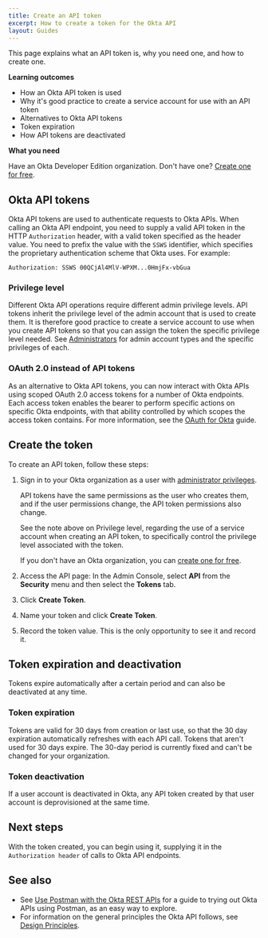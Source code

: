 ```yaml
---
title: Create an API token
excerpt: How to create a token for the Okta API
layout: Guides
---
```


This page explains what an API token is, why you need one, and how to create one.

**Learning outcomes**

* How an Okta API token is used
* Why it's good practice to create a service account for use with an API token
* Alternatives to Okta API tokens
* Token expiration
* How API tokens are deactivated

**What you need**

Have an Okta Developer Edition organization. Don't have one? [Create one for free](https://developer.okta.com/signup).

## Okta API tokens

Okta API tokens are used to authenticate requests to Okta APIs. When calling an Okta API endpoint, you need to supply a valid API token in the HTTP `Authorization` header, with a valid token specified as the header value. You need to prefix the value with the `SSWS` identifier, which specifies the proprietary authentication scheme that Okta uses. For example:

```http
Authorization: SSWS 00QCjAl4MlV-WPXM...0HmjFx-vbGua
```

### Privilege level

Different Okta API operations require different admin privilege levels. API tokens inherit the privilege level of the admin account that is used to create them. It is therefore good practice to create a service account to use when you create API tokens so that you can assign the token the specific privilege level needed. See [Administrators](https://help.okta.com/okta_help.htm?id=ext_Security_Administrators) for admin account types and the specific privileges of each.

### OAuth 2.0 instead of API tokens

As an alternative to Okta API tokens, you can now interact with Okta APIs using scoped OAuth 2.0 access tokens for a number of Okta endpoints. Each access token enables the bearer to perform specific actions on specific Okta endpoints, with that ability controlled by which scopes the access token contains. For more information, see the [OAuth for Okta](/docs/guides/implement-oauth-for-okta/) guide.

## Create the token

To create an API token, follow these steps:

1. Sign in to your Okta organization as a user with [administrator privileges](https://help.okta.com/okta_help.htm?id=ext_Security_Administrators).

     API tokens have the same permissions as the user who creates them, and if the user permissions change, the API token permissions also change.

    See the note above on <GuideLink link="../overview/#privilege-level">Privilege level</GuideLink>, regarding the use of a service account when creating an API token, to specifically control the privilege level associated with the token.

    If you don't have an Okta organization, you can [create one for free](https://developer.okta.com/signup).

2. Access the API page: In the Admin Console, select **API** from the **Security** menu and then select the **Tokens** tab.

3. Click **Create Token**.

4. Name your token and click **Create Token**.

5. Record the token value. This is the only opportunity to see it and record it.

## Token expiration and deactivation

Tokens expire automatically after a certain period and can also be deactivated at any time.

### Token expiration

Tokens are valid for 30 days from creation or last use, so that the 30 day expiration automatically refreshes with each API call. Tokens that aren't used for 30 days expire. The 30-day period is currently fixed and can't be changed for your organization.

### Token deactivation

If a user account is deactivated in Okta, any API token created by that user account is deprovisioned at the same time.

## Next steps

With the token created, you can begin using it, supplying it in the `Authorization header` of calls to Okta API endpoints.

## See also

* See [Use Postman with the Okta REST APIs](/code/rest/) for a guide to trying out Okta APIs using Postman, as an easy way to explore.
* For information on the general principles the Okta API follows, see [Design Principles](/docs/reference/core-okta-api/#design-principles).
